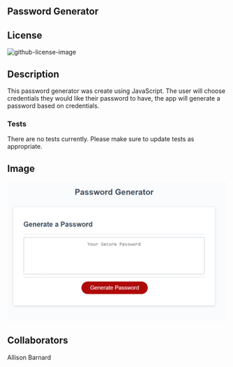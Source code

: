## Password Generator

## License
  ![github-license-image](https://img.shields.io/github/license/commonality/getting-started-inner-source.svg?style=flat-square)

## Description
This password generator was create using JavaScript. The user will choose credentials they would like their password to have, the app will generate a password based on credentials.

### __Tests__
There are no tests currently.  Please make sure to update tests as appropriate.

## Image
![image of password_generator](/password_generator.PNG)

## Collaborators
Allison Barnard


